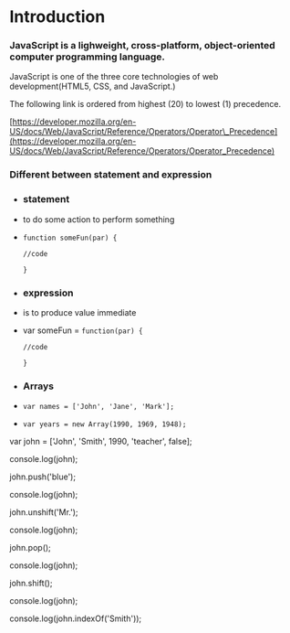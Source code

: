 # Introduction

### JavaScript is a lighweight, cross-platform, object-oriented computer programming language.

JavaScript is one of the three core technologies of web development\(HTML5, CSS, and JavaScript.\)

The following link is ordered from highest \(20\) to lowest \(1\) precedence.

[https://developer.mozilla.org/en-US/docs/Web/JavaScript/Reference/Operators/Operator\_Precedence](https://developer.mozilla.org/en-US/docs/Web/JavaScript/Reference/Operators/Operator_Precedence)

### Different between statement and expression

* ### statement
* to do some action to perform something

* `function someFun(par) {`

  `//code`

  `}`

* ### expression
* is to produce value immediate

* var someFun = `function(par) {`

  `//code`

  `}`

* ### Arrays
* `var names = ['John', 'Jane', 'Mark'];`
* `var years = new Array(1990, 1969, 1948);`

var john = \['John', 'Smith', 1990, 'teacher', false\];

console.log\(john\);

john.push\('blue'\);

console.log\(john\);

john.unshift\('Mr.'\);

console.log\(john\);

john.pop\(\);

console.log\(john\);

john.shift\(\);

console.log\(john\);

console.log\(john.indexOf\('Smith'\)\);



